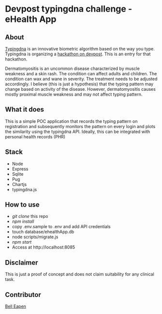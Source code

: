 # Devpost typingdna challenge - eHealth App

## About
[Typingdna](https://www.typingdna.com/) is an innovative biometric algorithm based on the way you type. Typingdna is organizing a [hackathon on devpost](https://typingdna.devpost.com/). This is an entry for that hackathon.

Dermatomyositis is an uncommon disease characterized by muscle weakness and a skin rash. The condition can affect adults and children. The condition can wax and wane in severity. The treatment needs to be adjusted accordingly. I believe (this is just a hypothesis) that the typing pattern may change based on activity of the disease. However, dermatomyositis causes mostly proximal muscle weakness and may not affect typing pattern.

## What it does

This is a simple POC application that records the typing pattern on registration and subsequently monitors the pattern on every login and plots the similarity using the typingdna API. Ideally, this can be integrated with personal health records (PHR)

## Stack
* Node
* Express
* Sqlite
* Pug
* Chartjs
* typingdna.js

## How to use

* *git clone* this repo
* *npm install*
* copy .env.sample to .env and add API credentials
* touch database/ehealthApp.db
* node scripts/migrate.js 
* *npm start*
* Access at http://localhost:8085

## Disclaimer

This is just a proof of concept and does not claim suitability for any clinical task.

## Contributor
[Bell Eapen](https://nuchange.ca)